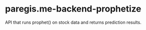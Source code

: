 # paregis.me-backend-prophetize
API that runs prophet() on stock data and returns prediction results.
